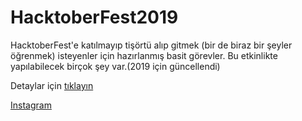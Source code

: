 # HacktoberFest2019
HacktoberFest'e katılmayıp tişörtü alıp gitmek (bir de biraz bir şeyler öğrenmek) isteyenler için hazırlanmış basit görevler.
Bu etkinlikte yapılabilecek birçok şey var.(2019 için güncellendi)

Detaylar için [tıklayın](https://codekal.wordpress.com/2019/04/29/codekal-hacktoberfeste-katiliyor/)

[Instagram](https://www.instagram.com/p/BfRbctRgKRV/?utm_source=ig_web_options_share_sheet)

